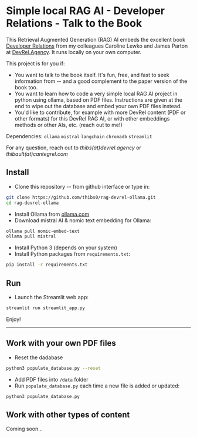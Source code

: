 # Simple local RAG AI - Developer Relations - Talk to the Book

This Retrieval Augmented Generation (RAG) AI embeds the excellent book [Developer Relations](https://www.amazon.com/Developer-Relations-Build-Successful-Program/dp/1484271637/ref=sr_1_2) from my colleagues Caroline Lewko and James Parton at [DevRel.Agency](https://devrel.agency). It runs locally on your own computer.

This project is for you if:
* You want to talk to the book itself. It's fun, free, and fast to seek information from -- and a good complement to the paper version of the book too.
* You want to learn how to code a very simple local RAG AI project in python using ollama, based on PDF files. Instructions are given at the end to wipe out the database and embed your own PDF files instead.
* You'd like to contribute, for example with more DevRel content (PDF or other formats) for this DevRel RAG AI, or with other embeddings methods or other AIs, etc. (reach out to me!)

Dependencies: `ollama` `mistral` `langchain` `chromadb` `streamlit`

For any question, reach out to _thibs(at)devrel.agency_ or _thibault(at)cantegrel.com_

## Install

- Clone this repository -- from github interface or type in:
```bash
git clone https://github.com/thibs0/rag-devrel-ollama.git
cd rag-devrel-ollama
```

- Install Ollama from [ollama.com](https://ollama.com)
- Download mistral AI & nomic text embedding for Ollama:
```bash
ollama pull nomic-embed-text
ollama pull mistral
```

- Install Python 3 (depends on your system)
- Install Python packages from `requirements.txt`:
```bash
pip install -r requirements.txt
```

## Run

- Launch the Streamlit web app:
```bash
streamlit run streamlit_app.py
```

Enjoy!

---

## Work with your own PDF files

- Reset the dadabase
```bash
python3 populate_database.py --reset
```

- Add PDF files into `/data` folder
- Run `populate_database.py` each time a new file is added or updated:
```bash
python3 populate_database.py
```

## Work with other types of content
Coming soon...
